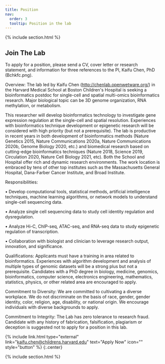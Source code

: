 ```yaml
---
title: Position
nav:
  order: 3
  tooltip: Position in the lab
---
```


{% include section.html %}

## Join The Lab

To apply for a position, please send a CV, cover letter or research statement, and information for three references to the PI, Kaifu Chen, PhD (Bchkfc.png).


Overview:
The lab led by Kaifu Chen (http://chenlab.openwetware.org/) in the Harvard Medical School at Boston Children's Hospital is seeking a bioinformatics postdoc for single-cell and spatial multi-omics bioinformatics research. Major biological topic can be 3D genome organization, RNA methylation, or metabolism.

This researcher will develop bioinformatics technology to investigate gene expression regulation at the single-cell and spatial resolution. Experiences with bioinformatics technique development or epigenetic research will be considered with high priority (but not a prerequisite). The lab is productive in recent years in both development of bioinformatics methods (Nature Genetics 2015, Nature Communications 2020a, Nature Communications 2020b, Genome Biology 2020, etc.) and biomedical research based on cutting-edge bioinformatics techniques (Nature 2018, Science 2019, Circulation 2020, Nature Cell Biology 2021, etc). Both the School and Hospital offer rich and dynamic research environments. The work location is embraced by tens of other top institutes such as the Massachusetts General Hospital, Dana-Farber Cancer Institute, and Broad Institute.


Responsibilities:

• Develop computational tools, statistical methods, artificial intelligence techniques, machine learning algorithms, or network models to understand single-cell sequencing data. 

• Analyze single cell sequencing data to study cell identity regulation and dysregulation. 

• Analyze Hi-C, ChIP-seq, ATAC-seq, and RNA-seq data to study epigenetic regulation of transcription. 

• Collaboration with biologist and clinician to leverage research output, innovation, and significance.


Qualifications:
Applicants must have a training in area related to bioinformatics. Experiences with algorithm development and analysis of multiple types of genomic datasets will be a strong plus but not a prerequisite. Candidates with a PhD degree in biology, medicine, genomics, bioinformatics, computer science, electronics engineering, mathematics, statistics, physics, or other related area are encouraged to apply.


Commitment to Diversity:
We are committed to cultivating a diverse workplace. We do not discriminate on the basis of race, gender, gender identity, color, religion, age, disability, or national origin. We encourage individuals with diverse backgrounds to apply.


Commitment to Integrity:
The Lab has zero tolerance to research fraud. Candidate with any history of fabrication, falsification, plagiarism or deception is suggested not to apply for a position in this lab.

{% include link.html type="external" link="kaifu.chen@childrens.harvard.edu" text="Apply Now" icon="" style="button" %}
{:.center}

{% include section.html %}
